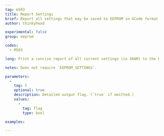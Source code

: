 ```yaml
---
tag: m503
title: Report Settings
brief: Report all settings that may be saved to EEPROM in GCode format.
author: thinkyhead

experimental: false
group: eeprom

codes:
  - M503

long: Print a concise report of all current settings (in SRAM) to the host console.

notes: Does not require `EEPROM_SETTINGS`.

parameters:
  -
    tag: S
    optional: true
    description: Detailed output flag. (`true` if omitted.)
    values:
      -
        tag: flag
        type: bool

examples:

---
```

